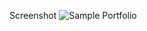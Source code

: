 
Screenshot
![Sample Portfolio](http://res.cloudinary.com/albindb92/image/upload/v1500308384/Capture-resume_uht2of.png)

